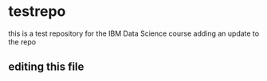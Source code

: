 # testrepo
this is a test repository for the IBM Data Science course
adding an update to the repo
## editing this file
